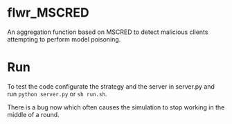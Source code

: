 # flwr_MSCRED
An aggregation function based on MSCRED to detect malicious clients attempting to perform model poisoning.

# Run

To test the code configurate the strategy and the server in server.py and run `python server.py` or `sh run.sh`. 

There is a bug now which often causes the simulation to stop working in the middle of a round.
